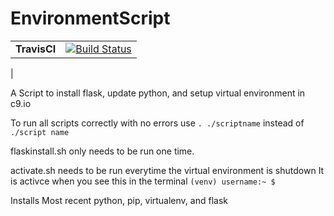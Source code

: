 # EnvironmentScript

| | |
|----------|---------------------------------------------------------------------|
| **TravisCI** 	| [![Build Status](https://travis-ci.org/hayekr/EnvironmentScript.svg?branch=master)](https://travis-ci.org/hayekr/EnvironmentScript)|
|

A Script to install flask, update python, and setup virtual environment in c9.io

To run all scripts correctly with no errors use `. ./scriptname` instead of `./script name`

flaskinstall.sh only needs to be run one time.

activate.sh needs to be run everytime the virtual environment is shutdown
It is activce when you see this in the terminal `(venv) username:~ $` 

Installs Most recent python, pip, virtualenv, and flask
